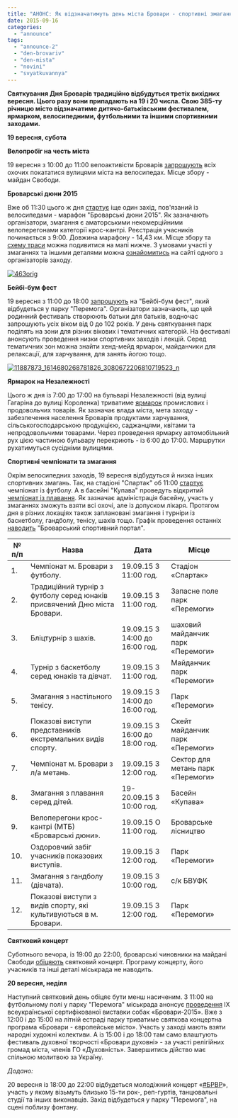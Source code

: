```yaml
---
title: "АНОНС: Як відзначатимуть день міста Бровари - спортивні змагання, ярмарки та фестиваль"
date: 2015-09-16
categories: 
  - "announce"
tags: 
  - "announce-2"
  - "den-brovariv"
  - "den-mista"
  - "novini"
  - "svyatkuvannya"
---
```


**Святкування Дня Броварів традиційно відбудуться третіх вихідних вересня. Цього разу вони припадають на 19 і 20 числа. Свою 385-ту річницю місто відзначатиме дитячо-батьківським фестивалем, ярмарком, велосипедними, футбольними та іншими спортивними заходами.**

**19 вересня, субота**

**Велопробіг на честь міста**

19 вересня з 10:00 до 11:00 велоактивісти Броварів [запрошують](https://www.facebook.com/events/885004688255407/) всіх охочих покататися вулицями міста на велосипедах. Місце збору - майдан Свободи.

**Броварські дюни 2015**

Вже об 11:30 цього ж дня [стартує](https://mpz.brovary.org/anons-19-serpnya-vidbudutsya-velozmagannya-brovarski-dyuny/) іще один захід, пов'язаний із велосипедами - марафон "Броварські дюни 2015". Як зазначають організатори, змагання є аматорськими некомерційними велоперегонами категорії крос-кантрі. Реєстрація учасників починається з 9:00. Довжина марафону - 14,43 км. Місце збору та [схему траси](http://www.gpsies.com/map.do?fileId=vrwjrydvikijgnfg) можна подивитися на мапі нижче. З умовами участі у змаганнях та іншими деталями можна [ознайомитись](http://bikeportal.org.ua/index.php?option=com_content&view=article&id=3861&Itemid=957) на сайті одного з організаторів заходу.

[![463orig](https://mpz.brovary.org/wp-content/uploads/2015/09/463orig.jpg)](https://mpz.brovary.org/wp-content/uploads/2015/09/463orig.jpg)

**Бейбі-бум фест**

19 вересня з 11:00 до 18:00 [запрошують](https://mpz.brovary.org/anons-baby-boom-fest-u-brovarah-19-veresnya/) на "Бейбі-бум фест", який відбудеться у парку "Перемога". Організатори зазначають, що цей родинний фестиваль створюють батьки для батьків, водночас запрошують усіх віком від 0 до 102 років. У день святкування парк поділять на зони для різних вікових і тематичних категорій. На фестивалі анонсують проведення низки спортивних заходів і лекцій. Серед тематичних зон можна знайти хенд-мейд ярмарок, майданчики для релаксації, для харчування, для занять йогою тощо.

[![11887873_1614680268781826_3080672206810719523_n](https://mpz.brovary.org/wp-content/uploads/2015/09/11887873_1614680268781826_3080672206810719523_n.jpg)](https://mpz.brovary.org/wp-content/uploads/2015/09/11887873_1614680268781826_3080672206810719523_n.jpg)

**Ярмарок на Незалежності**

Цього ж дня із 7:00 до 17:00 на бульварі Незалежності (від вулиці Гагаріна до вулиці Короленка) триватиме [ярмарок](http://docs.pravo-znaty.org.ua/p27287/10.09.2015/143) промислових і продовольчих товарів. Як зазначає влада міста, мета заходу - забезпечення населення Броварів продуктами харчування, сільськогосподарською продукцією, саджанцями, квітами та непродовольчими товарами. Через проведення ярмарку автомобільний рух цією частиною бульвару перекриють - із 6:00 до 17:00. Маршрутки рухатимуться сусідніми вулицями.

**Спортивні чемпіонати та змагання**

Окрім велосипедних заходів, 19 вересня відбудуться й низка інших спортивних змагань. Так, на стадіоні "Спартак" об 11:00 [стартує](http://www.brovary.kiev.ua/shanovn%D1%96-brovarchani-vash%D1%96i-uvaz%D1%96-predstavlena-programa-zagalnom%D1%96skikh-zakhod%D1%96v-prisvyachenikh-dnyu) чемпіонат із футболу. А в басейні "Купава" проведуть відкритий [чемпіонат із плавання](https://www.facebook.com/Kupava-Brovary-220332298177735/timeline/?ref=ts). Як зазначає адміністрація басейну, участь у змаганнях зможуть взяти всі охочі, але із допуском лікаря. Протягом дня в різних локаціях також заплановані змагання і турніри із баскетболу, гандболу, тенісу, шахів тощо. Графік проведення останніх [наводить](http://www.brovsport.kiev.ua/golovni-novyny/plan-sportivno-masovikh-zakhodiv-z-nagodi-svyatkuvannya-dnya-mista-brovari) "Броварський спортивний портал".

|   **№**  **п/п**   |   **Назва**   |   **Дата**   |   **Місце**   |
| --- | --- | --- | --- |
|   1. | Чемпіонат м. Бровари з футболу. |   19.09.15  З 11:00 год.   |   Стадіон «Спартак»   |
|   2. | Традиційний турнір з футболу серед юнаків присвячений Дню міста Бровари. |   19.09.15  З 11:00 год.   |   Запасне поле парк «Перемоги»   |
|   3. | Бліцтурнір з шахів. |   19.09.15  З 14:00 до 16:00 год.   |   шаховий майданчик парк «Перемоги»   |
|   4. | Турнір з баскетболу серед юнаків та дівчат. |   19.09.15  З 11:00 год.   |   Майданчик парк «Перемоги»   |
|   5. | Змагання з настільного тенісу. |   19.09.15  З 14:00 до 16:00 год.   |   Парк «Перемоги»   |
|   6. | Показові виступи представників екстремальних видів спорту. |   19.09.15  З 16:00 до 18:00 год.   |   Скейт майданчик парк «Перемоги»   |
|   7. | Чемпіонат м. Бровари з л/а метань. |   19.09.15  З 12:00 год.   |   Сектор для метань парк «Перемоги»   |
|   8. | Змагання з плавання серед дітей. |   19-20.09.15  З 10:00 год.   |   Басейн «Купава»   |
|   9. | Велоперегони крос-кантрі (МТБ) «Броварські дюни». |   19.09.15  О 11:00 год.   |   Броварське лісництво   |
|   10. | Оздоровчий забіг учасників показових виступів. |   19.09.15  З 12:00 год.   |   Парк «Перемоги»   |
|   11. | Змагання з гандболу (дівчата). |   19.09.15  З 10:00 год.   |   с/к  БВУФК   |
|   12. |   Показові виступи з видів спорту, які культивуються в  м. Бровари. |   19.09.15  З 12:00 год.   |   Парк «Перемоги»   |

**Святковий концерт**

Суботнього вечора, із 19:00 до 22:00, броварські чиновники на майдані Свободи [обіцяють](http://www.brovary.kiev.ua/shanovn%D1%96-brovarchani-vash%D1%96i-uvaz%D1%96-predstavlena-programa-zagalnom%D1%96skikh-zakhod%D1%96v-prisvyachenikh-dnyu) святковий концерт. Програму концерту, його учасників та інші деталі міськрада не наводить.

**20 вересня, неділя**

Наступний святковий день обіцяє бути менш насиченим. З 11:00 на футбольному полі у парку "Перемога" міськрада анонсує [проведення](http://www.brovary.kiev.ua/shanovn%D1%96-brovarchani-vash%D1%96i-uvaz%D1%96-predstavlena-programa-zagalnom%D1%96skikh-zakhod%D1%96v-prisvyachenikh-dnyu) ІX всеукраїнської сертифікованої виставки собак «Бровари-2015». Вже з 12:00 і до 15:00 на літній естраді парку триватиме святкова концертна програма «Бровари - європейське місто». Участь у заході мають взяти народні художні колективи. А із 15:00 і до 18:00 там само влаштують фестиваль духовної творчості «Бровари духовні» - за участі релігійних громад міста, членів ГО «Духовність». Завершитись дійство має спільною молитвою за Україну.

_Додано:_

20 вересня із 18:00 до 22:00 відбудеться молодіжний концерт «[#БРВР](https://mpz.brovary.org/anons-20-veresnya-vidbudetsya-molodizhnyj-kontsert-dnya-brovariv/)», участь у якому візьмуть близько 15-ти рок-, реп-гуртів, танцювальні студії та інших виконавців. Захід відбудеться у парку "Перемога", на сцені поблизу фонтану.
